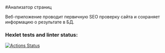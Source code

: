 #Анализатор страниц

Веб-приложение проводит первичную SEO проверку сайта и сохраняет информацию о результате в БД.

### Hexlet tests and linter status:
[![Actions Status](https://github.com/evgeny-alex/java-project-lvl4/workflows/hexlet-check/badge.svg)](https://github.com/evgeny-alex/java-project-lvl4/actions)

